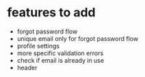 # features to add

- forgot password flow
- unique email only for forgot password flow
- profile settings
- more specific validation errors
- check if email is already in use
- header
